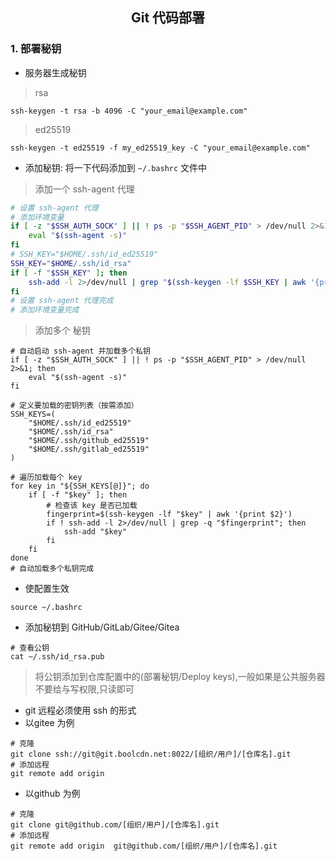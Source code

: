 ## <center> Git 代码部署</center>

### 1. 部署秘钥

- 服务器生成秘钥
> rsa
```shell
ssh-keygen -t rsa -b 4096 -C "your_email@example.com"
```
> ed25519
```shell
ssh-keygen -t ed25519 -f my_ed25519_key -C "your_email@example.com"
```
- 添加秘钥: 将一下代码添加到 `~/.bashrc` 文件中
> 添加一个 ssh-agent 代理
```bash
# 设置 ssh-agent 代理
# 添加环境变量
if [ -z "$SSH_AUTH_SOCK" ] || ! ps -p "$SSH_AGENT_PID" > /dev/null 2>&1; then
    eval "$(ssh-agent -s)"
fi
# SSH_KEY="$HOME/.ssh/id_ed25519"
SSH_KEY="$HOME/.ssh/id_rsa" 
if [ -f "$SSH_KEY" ]; then
    ssh-add -l 2>/dev/null | grep "$(ssh-keygen -lf $SSH_KEY | awk '{print $2}')" > /dev/null || ssh-add "$SSH_KEY"
fi
# 设置 ssh-agent 代理完成
# 添加环境变量完成

```
> 添加多个 秘钥
```shell
# 自动启动 ssh-agent 并加载多个私钥
if [ -z "$SSH_AUTH_SOCK" ] || ! ps -p "$SSH_AGENT_PID" > /dev/null 2>&1; then
    eval "$(ssh-agent -s)"
fi

# 定义要加载的密钥列表（按需添加）
SSH_KEYS=(
    "$HOME/.ssh/id_ed25519"
    "$HOME/.ssh/id_rsa"
    "$HOME/.ssh/github_ed25519"
    "$HOME/.ssh/gitlab_ed25519"
)

# 遍历加载每个 key
for key in "${SSH_KEYS[@]}"; do
    if [ -f "$key" ]; then
        # 检查该 key 是否已加载
        fingerprint=$(ssh-keygen -lf "$key" | awk '{print $2}')
        if ! ssh-add -l 2>/dev/null | grep -q "$fingerprint"; then
            ssh-add "$key"
        fi
    fi
done
# 自动加载多个私钥完成
```
- 使配置生效
```shell
source ~/.bashrc
```

- 添加秘钥到 GitHub/GitLab/Gitee/Gitea
```shell
# 查看公钥
cat ~/.ssh/id_rsa.pub
```
> 将公钥添加到仓库配置中的(部署秘钥/Deploy keys),一般如果是公共服务器不要给与写权限,只读即可


- git 远程必须使用 ssh 的形式
- 以gitee 为例
```shell
# 克隆
git clone ssh://git@git.boolcdn.net:8022/[组织/用户]/[仓库名].git
# 添加远程
git remote add origin  
```
- 以github 为例
```shell
# 克隆
git clone git@github.com/[组织/用户]/[仓库名].git
# 添加远程
git remote add origin  git@github.com/[组织/用户]/[仓库名].git
```




